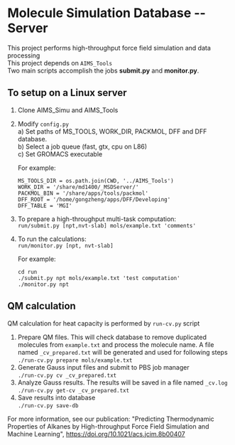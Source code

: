 # Molecule Simulation Database -- Server
This project performs high-throughput force field simulation and data processing  
This project depends on `AIMS_Tools`  
Two main scripts accomplish the jobs **submit.py** and **monitor.py**.

## To setup on a Linux server

1. Clone AIMS_Simu and AIMS_Tools

2. Modify `config.py`  
  a) Set paths of MS_TOOLS, WORK_DIR, PACKMOL, DFF and DFF database.  
  b) Select a job queue (fast, gtx, cpu on L86)  
  c) Set GROMACS executable  

    For example:
    ```
    MS_TOOLS_DIR = os.path.join(CWD, '../AIMS_Tools')
    WORK_DIR = '/share/md1400/_MSDServer/'
    PACKMOL_BIN = '/share/apps/tools/packmol'
    DFF_ROOT = '/home/gongzheng/apps/DFF/Developing'
    DFF_TABLE = 'MGI'
    ```

3. To prepare a high-throughput multi-task computation:  
    `run/submit.py [npt,nvt-slab] mols/example.txt 'comments'`
4. To run the calculations:   
    `run/monitor.py [npt, nvt-slab]`

    For example:
    ```
    cd run
    ./submit.py npt mols/example.txt 'test computation'
    ./monitor.py npt 
    ```
## QM calculation
QM calculation for heat capacity is performed by `run-cv.py` script

1. Prepare QM files. This will check database to remove duplicated molecules from `example.txt` and process the molecule name. A file named `_cv_prepared.txt` will be generated and used for following steps  
  `./run-cv.py prepare mols/example.txt`  
2. Generate Gauss input files and submit to PBS job manager  
  `./run-cv.py cv _cv_prepared.txt`  
3. Analyze Gauss results. The results will be saved in a file named `_cv.log`  
  `./run-cv.py get-cv _cv_prepared.txt`
4. Save results into database  
  `./run-cv.py save-db`

For more information, see our publication: "Predicting 
Thermodynamic Properties of Alkanes by High-throughput 
Force Field Simulation and Machine Learning", 
https://doi.org/10.1021/acs.jcim.8b00407
